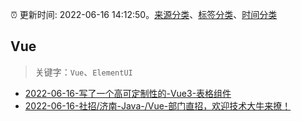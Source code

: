 :alarm_clock: 更新时间: 2022-06-16 14:12:50。[来源分类](../README.md)、[标签分类](../TAGS.md)、[时间分类](../TIMELINE.md)

## Vue


> 关键字：`Vue`、`ElementUI`



- [2022-06-16-写了一个高可定制性的-Vue3-表格组件](https://www.v2ex.com/t/860143) 
- [2022-06-16-社招/济南-Java-/Vue-部门直招，欢迎技术大牛来撩！](https://www.v2ex.com/t/860107) 